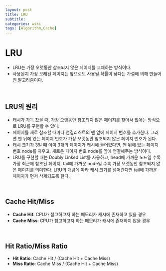 ```yaml
---
layout: post
title: LRU
subtitle: 
categories: wiki
tags: [Algorithm,Cache]
---
```


# LRU
- LRU는 가장 오랫동안 참조되지 않은 페이지를 교체하는 방식이다.
- 사용된지 가장 오래된 페이지는 앞으로도 사용될 확률이 낮다는 가설에 의해 만들어진 알고리즘이다.
<br/>


## LRU의 원리
- 캐시가 가득 찼을 때, 가장 오랫동안 참조되지 않은 페이지를 찾아서 없애는 방식으로 LRU를 구현할 수 있다.
- 페이지를 새로 참조할 때마다 연결리스트의 맨 앞에 페이지 번호를 추가한다. 그러면 맨 뒤에 있는 페이지 번호가 가장 오랫동안 참조되지 않은 페이지 번호가 된다.
- 캐시 크기가 3일 때 이미 3개의 페이지가 캐시에 들어있다면, 맨 뒤에 있는 페이지 번호 node를 지우고, 새로운 페이지 번호 node를 앞에 연결해주는 방식이다.
- LRU를 구현할 때는 Doubly Linked List를 사용하고, head에 가까운 노드일 수록 가장 최근에 참조된 페이지, tail에 가까운 node일 수록 가장 오랫동안 참조되지 않은 페이지를 의미한다. LRU의 개념에 따라 캐시 크기를 넘어간다면 tail에 가까운 페이지가 먼저 삭제되도록 한다.
<br/>


## Cache Hit/Miss
- **Cache Hit**: CPU가 참고하고자 하는 메모리가 캐시에 존재하고 있을 경우
- **Cache Miss**: CPU가 참고하고자 하는 메모리가 캐시에 존재하지 않을 경우
<br/>


##  Hit Ratio/Miss Ratio
- **Hit Ratio**: Cache Hit / (Cache Hit + Cache Miss)
- **Miss Ratio**: Cache Miss / (Cache Hit + Cache Miss)
<br/>